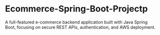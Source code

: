 # Ecommerce-Spring-Boot-Projectp
A full-featured e-commerce backend application built with Java Spring Boot, focusing on secure REST APIs, authentication, and AWS deployment.
